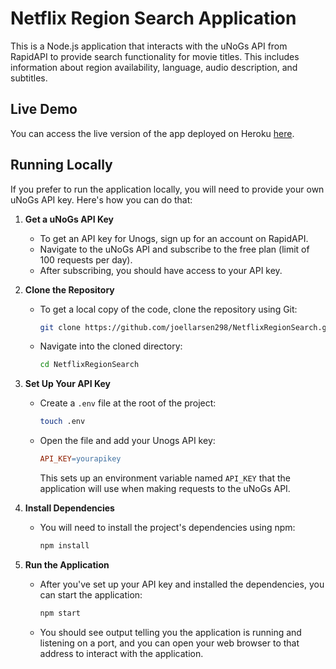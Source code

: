 # Netflix Region Search Application

This is a Node.js application that interacts with the uNoGs API from RapidAPI to provide search functionality for movie titles. This includes information about region availability, language, audio description, and subtitles.

## Live Demo

You can access the live version of the app deployed on Heroku [here](https://netflix-region-search-54e6b684ec89.herokuapp.com).

## Running Locally

If you prefer to run the application locally, you will need to provide your own uNoGs API key. Here's how you can do that:

1. **Get a uNoGs API Key**

   - To get an API key for Unogs, sign up for an account on RapidAPI.
   - Navigate to the uNoGs API and subscribe to the free plan (limit of 100 requests per day).
   - After subscribing, you should have access to your API key.

2. **Clone the Repository**

   - To get a local copy of the code, clone the repository using Git:
     ```bash
     git clone https://github.com/joellarsen298/NetflixRegionSearch.git
     ```
   - Navigate into the cloned directory:
     ```bash
     cd NetflixRegionSearch
     ```

3. **Set Up Your API Key**

   - Create a `.env` file at the root of the project:
     ```bash
     touch .env
     ```
   - Open the file and add your Unogs API key:
     ```makefile
     API_KEY=yourapikey
     ```
     This sets up an environment variable named `API_KEY` that the application will use when making requests to the uNoGs API.

4. **Install Dependencies**

   - You will need to install the project's dependencies using npm:
     ```bash
     npm install
     ```

5. **Run the Application**

   - After you've set up your API key and installed the dependencies, you can start the application:
     ```bash
     npm start
     ```
   - You should see output telling you the application is running and listening on a port, and you can open your web browser to that address to interact with the application.
